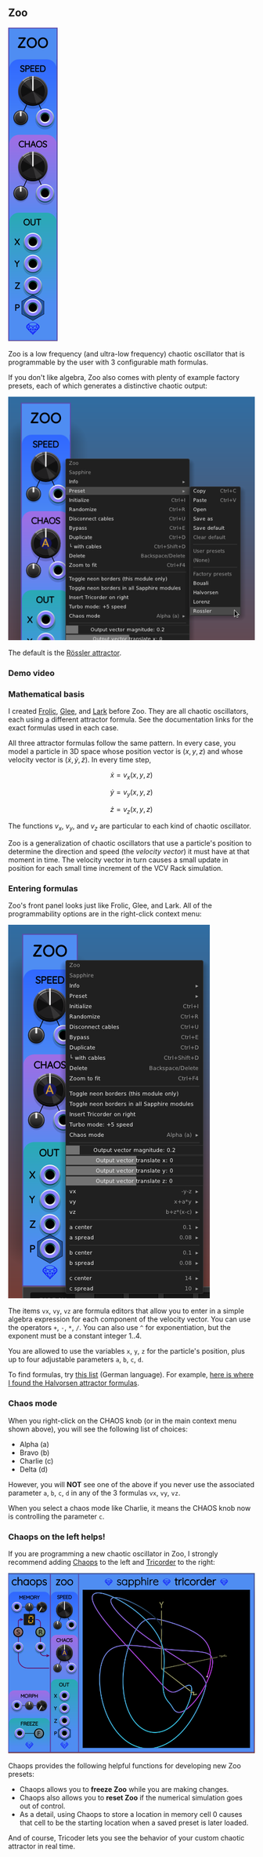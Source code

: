 ## Zoo

![Zoo](images/zoo.png)

Zoo is a low frequency (and ultra-low frequency) chaotic oscillator
that is programmable by the user with 3 configurable math formulas.

If you don't like algebra, Zoo also comes with plenty of example factory presets,
each of which generates a distinctive chaotic output:

![Zoo factory presets](images/zoo_factory_presets.png)

The default is the [Rössler attractor](https://en.wikipedia.org/wiki/R%C3%B6ssler_attractor).

### Demo video

### Mathematical basis

I created [Frolic](Frolic.md), [Glee](Glee.md), and [Lark](Lark.md) before Zoo.
They are all chaotic oscillators, each using a different attractor formula.
See the documentation links for the exact formulas used in each case.

All three attractor formulas follow the same pattern. In every case,
you model a particle in 3D space whose position vector is $(x, y, z)$
and whose velocity vector is $(\dot{x}, \dot{y}, \dot{z})$.
In every time step,

$$
\dot{x} = v_x(x,y,z)
$$

$$
\dot{y} = v_y(x,y,z)
$$

$$
\dot{z} = v_z(x,y,z)
$$

The functions $v_x$, $v_y$, and $v_z$ are particular to each kind of chaotic oscillator.

Zoo is a generalization of chaotic oscillators that use a particle's position to determine the direction and speed (the *velocity vector*) it must have at that moment in time. The velocity vector in turn causes a small update in position for each small time increment of the VCV Rack simulation.

### Entering formulas

Zoo's front panel looks just like Frolic, Glee, and Lark. All of the programmability options are in the right-click context menu:

![Zoo context menu](images/zoo_context_menu.png)

The items `vx`, `vy`, `vz` are formula editors that allow you to enter in a simple algebra expression for each component of the velocity vector. You can use the operators `+`, `-`, `*`, `/`. You can also use `^` for exponentiation, but the exponent must be a constant integer 1..4.

You are allowed to use the variables `x`, `y`, `z` for the particle's position, plus up to four adjustable parameters `a`, `b`, `c`, `d`.

To find formulas, try [this list](http://www.3d-meier.de/tut19/Seite0.html) (German language). For example, [here is where I found the Halvorsen attractor formulas](http://www.3d-meier.de/tut19/Seite13.html).

### Chaos mode

When you right-click on the CHAOS knob (or in the main context menu shown above), you will see the following list of choices:

* Alpha (a)
* Bravo (b)
* Charlie (c)
* Delta (d)

However, you will **NOT** see one of the above if you never use the associated parameter `a`, `b`, `c`, `d` in any of the 3 formulas `vx`, `vy`, `vz`.

When you select a chaos mode like Charlie, it means the CHAOS knob now is controlling the parameter `c`.

### Chaops on the left helps!

If you are programming a new chaotic oscillator in Zoo, I strongly recommend adding [Chaops](Chaops.md) to the left and [Tricorder](Tricorder.md) to the right:

![Zoo, Chaops, Tricorder combo](images/zoo_chaops_tricorder.png)

Chaops provides the following helpful functions for developing new Zoo presets:
* Chaops allows you to **freeze Zoo** while you are making changes.
* Chaops also allows you to **reset Zoo** if the numerical simulation goes out of control.
* As a detail, using Chaops to store a location in memory cell 0 causes that cell to be the starting location when a saved preset is later loaded.

And of course, Tricoder lets you see the behavior of your custom chaotic attractor in real time.
